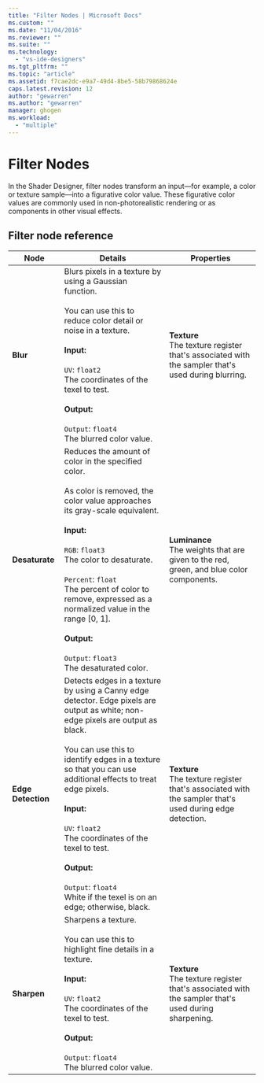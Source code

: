 ```yaml
---
title: "Filter Nodes | Microsoft Docs"
ms.custom: ""
ms.date: "11/04/2016"
ms.reviewer: ""
ms.suite: ""
ms.technology: 
  - "vs-ide-designers"
ms.tgt_pltfrm: ""
ms.topic: "article"
ms.assetid: f7cae2dc-e9a7-49d4-8be5-58b79868624e
caps.latest.revision: 12
author: "gewarren"
ms.author: "gewarren"
manager: ghogen
ms.workload: 
  - "multiple"
---
```

# Filter Nodes
In the Shader Designer, filter nodes transform an input—for example, a color or texture sample—into a figurative color value. These figurative color values are commonly used in non-photorealistic rendering or as components in other visual effects.  
  
## Filter node reference  
  
|Node|Details|Properties|  
|----------|-------------|----------------|  
|**Blur**|Blurs pixels in a texture by using a Gaussian function.<br /><br /> You can use this to reduce color detail or noise in a texture.<br /><br /> **Input:**<br /><br /> `UV`: `float2`<br /> The coordinates of the texel to test.<br /><br /> **Output:**<br /><br /> `Output`: `float4`<br /> The blurred color value.|**Texture**<br /> The texture register that's associated with the sampler that's used during blurring.|  
|**Desaturate**|Reduces the amount of color in the specified color.<br /><br /> As color is removed, the color value approaches its gray-scale equivalent.<br /><br /> **Input:**<br /><br /> `RGB`: `float3`<br /> The color to desaturate.<br /><br /> `Percent`: `float`<br /> The percent of color to remove, expressed as a normalized value in the range [0, 1].<br /><br /> **Output:**<br /><br /> `Output`: `float3`<br /> The desaturated color.|**Luminance**<br /> The weights that are given to the red, green, and blue color components.|  
|**Edge Detection**|Detects edges in a texture by using a Canny edge detector. Edge pixels are output as white; non-edge pixels are output as black.<br /><br /> You can use this to identify edges in a texture so that you can use additional effects to treat edge pixels.<br /><br /> **Input:**<br /><br /> `UV`: `float2`<br /> The coordinates of the texel to test.<br /><br /> **Output:**<br /><br /> `Output`: `float4`<br /> White if the texel is on an edge; otherwise, black.|**Texture**<br /> The texture register that's associated with the sampler that's used during edge detection.|  
|**Sharpen**|Sharpens a texture.<br /><br /> You can use this to highlight fine details in a texture.<br /><br /> **Input:**<br /><br /> `UV`: `float2`<br /> The coordinates of the texel to test.<br /><br /> **Output:**<br /><br /> `Output`: `float4`<br /> The blurred color value.|**Texture**<br /> The texture register that's associated with the sampler that's used during sharpening.|